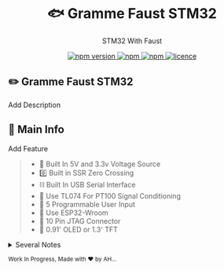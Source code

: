 
 <h1 align="center">🐟 Gramme Faust STM32</h1>
<p align="center">STM32 With Faust


<p align="center">
  <a href="">
    <img alt="npm version" src="https://badgen.net/github/commits/ahsanu123/learnRepo/">
  </a>
  <a href="">
    <img alt="npm" src="https://badgen.net/github/contributors/ahsanu123/learnRepo">
  </a>
  <a href="">
    <img alt="npm" src="https://badgen.net/github/branches/ahsanu123/learnRepo">
  </a>
  <a href="https://github.com/ahsanu123/solder-reflow/blob/main/LICENSE">
    <img alt="licence" src="https://badgen.net/github/license/ahsanu123/learnRepo">
  </a>
</p>

## ✏️ Gramme Faust STM32

Add Description

## 🥈 Main Info
Add Feature

> - 🥑 Built In 5V and 3.3v Voltage Source
> - 0️⃣ Built in SSR Zero Crossing
> - ⛓️ Built In USB Serial Interface
> - 🎣 Use TL074 For PT100 Signal Conditioning
> - 🌮 5 Programmable User Input
> - 🍒 Use ESP32-Wroom
> - 🥓 10 Pin JTAG Connector
> - 🧢 0.91' OLED or 1.3' TFT


<details>
<summary>Several Notes</summary>

## 📔 Note to Myself


## 🐍 Reference
- faust stm32 https://github.com/Jacajack/stm32-faust-synth
 
</details>

<sup> Work In Progress, Made with ♥️ by AH... </sup>


